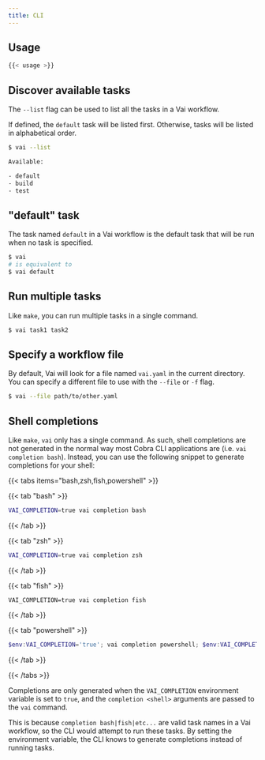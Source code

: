 ```yaml
---
title: CLI
---
```


## Usage

```bash
{{< usage >}}
```

## Discover available tasks

The `--list` flag can be used to list all the tasks in a Vai workflow.

If defined, the `default` task will be listed first. Otherwise, tasks will be listed in alphabetical order.

```sh
$ vai --list

Available:

- default
- build
- test
```

## "default" task

The task named `default` in a Vai workflow is the default task that will be run when no task is specified.

```sh
$ vai
# is equivalent to
$ vai default
```

## Run multiple tasks

Like `make`, you can run multiple tasks in a single command.

```sh
$ vai task1 task2
```

## Specify a workflow file

By default, Vai will look for a file named `vai.yaml` in the current directory. You can specify a different file to use with the `--file` or `-f` flag.

```sh
$ vai --file path/to/other.yaml
```

## Shell completions

Like `make`, `vai` only has a single command. As such, shell completions are not generated in the normal way most Cobra CLI applications are (i.e. `vai completion bash`). Instead, you can use the following snippet to generate completions for your shell:

{{< tabs items="bash,zsh,fish,powershell" >}}

{{< tab "bash" >}}

```bash
VAI_COMPLETION=true vai completion bash
```

{{< /tab >}}

{{< tab "zsh" >}}

```zsh
VAI_COMPLETION=true vai completion zsh
```

{{< /tab >}}

{{< tab "fish" >}}

```fish
VAI_COMPLETION=true vai completion fish
```

{{< /tab >}}

{{< tab "powershell" >}}

```powershell
$env:VAI_COMPLETION='true'; vai completion powershell; $env:VAI_COMPLETION=$null
```

{{< /tab >}}

{{< /tabs >}}

Completions are only generated when the `VAI_COMPLETION` environment variable is set to `true`, and the `completion <shell>` arguments are passed to the `vai` command.

This is because `completion bash|fish|etc...` are valid task names in a Vai workflow, so the CLI would attempt to run these tasks. By setting the environment variable, the CLI knows to generate completions instead of running tasks.
